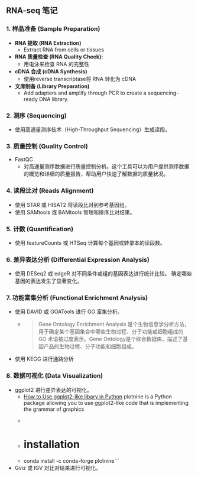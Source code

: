 ## RNA-seq 笔记

### 1. 样品准备 (Sample Preparation)
- **RNA 提取 (RNA Extraction)**
    - Extract RNA from cells or tissues
- **RNA 质量检查 (RNA Quality Check):**
    - 用电泳来检查 RNA 的完整性
- **cDNA 合成 (cDNA Synthesis)**
    - 使用reverse transcriptase将 RNA 转化为 cDNA
- **文库制备 (Library Preparation)**
    - Add adapters and amplify through PCR to create a sequencing-ready DNA library.

### 2. 测序 (Sequencing)
- 使用高通量测序技术（High-Throughput Sequencing）生成读段。

### 3. 质量控制 (Quality Control)
- FastQC
    -   对高通量测序数据进行质量控制分析。这个工具可以为用户提供测序数据的概览和详细的质量报告，帮助用户快速了解数据的质量状况。

### 4. 读段比对 (Reads Alignment)
- 使用 STAR 或 HISAT2 将读段比对到参考基因组。
- 使用 SAMtools 或 BAMtools 管理和排序比对结果。

### 5. 计数 (Quantification)
- 使用 featureCounts 或 HTSeq 计算每个基因或转录本的读段数。

### 6. 差异表达分析 (Differential Expression Analysis)
- 使用 DESeq2 或 edgeR 对不同条件或组的基因表达进行统计比较。
确定哪些基因的表达发生了显著变化。

### 7. 功能富集分析 (Functional Enrichment Analysis)
- 使用 DAVID 或 GOATools 进行 GO 富集分析。
    - >Gene Ontology Enrichment Analysis 是个生物信息学分析方法，用于确定某个基因集合中哪些生物过程、分子功能或细胞组成的 GO 术语被过度表示。Gene Ontology是个综合数据库，描述了基因产品的生物过程、分子功能和细胞组成。
- 使用 KEGG 进行通路分析

### 8. 数据可视化 (Data Visualization)
- ggplot2 进行差异表达的可视化。
    - [How to Use ggplot2-like libary in Python](https://towardsdatascience.com/how-to-use-ggplot2-in-python-74ab8adec129) plotnine is a Python package allowing you to use ggplot2-like code that is implementing the grammar of graphics
    -  ```
    -  # installation
    -   conda install -c conda-forge plotnine```
- Gviz 或 IGV 对比对结果进行可视化。
